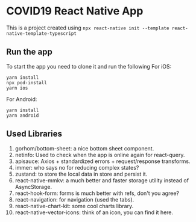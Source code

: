# COVID19 React Native App

This is a project created using `npx react-native init --template react-native-template-typescript`

## Run the app

To start the app you need to clone it and run the following
For iOS:
```
yarn install
npx pod-install
yarn ios
```

For Android:
```
yarn install
yarn android
```

## Used Libraries

1. gorhom/bottom-sheet: a nice bottom sheet component.
2. netinfo: Used to check when the app is online again for react-query.
3. apisauce: Axios + standardized errors + request/response transforms.
4. immer: who says no for reducing complex states?
5. zustand: to store the local data in store and persist it.
6. react-native-mmkv: a much better and faster storage utility instead of AsyncStorage.
7. react-hook-form: forms is much better with refs, don't you agree?
8. react-navigation: for navigation (used the tabs).
9. react-native-chart-kit: some cool charts library.
10. react-native-vector-icons: think of an icon, you can find it here.
